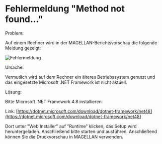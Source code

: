 # Fehlermeldung "Method not found..."

Problem: 

Auf einem Rechner  wird in der MAGELLAN-Berichtsvorschau die folgende Meldung gezeigt:

![Fehlermeldung](/images/cr/17.png)

Ursache:

Vermutlich wird auf dem Rechner ein älteres Betriebssystem genutzt und das eingesetzte Microsoft .NET Framework ist nicht aktuell.

Lösung:

Bitte Microsoft .NET Framework 4.8 installieren. 

Link: [https://dotnet.microsoft.com/download/dotnet-framework/net48](https://dotnet.microsoft.com/download/dotnet-framework/net48)

Dort unter "Web Installer" auf "Runtime" klicken, das Setup wird heruntergeladen. Anschließend bitte starten und ausführen. Anschließend können Sie die Druckvorschau in MAGELLAN verwenden.

